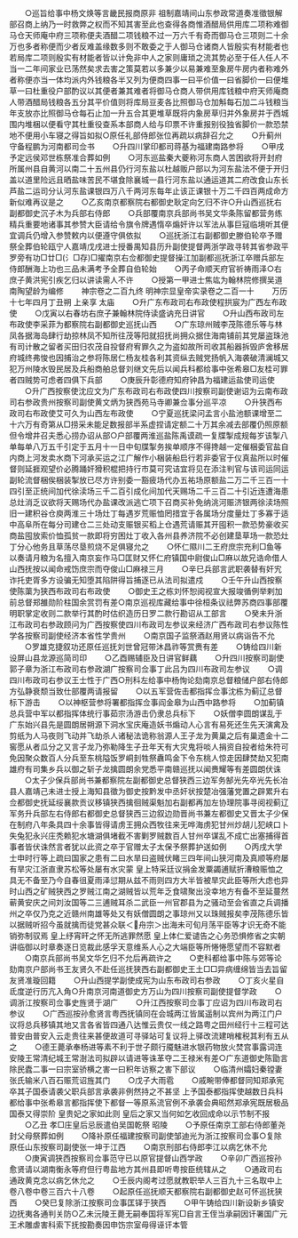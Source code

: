 <!-- { "loadSidebar": true } -->
　　○巡旨给事中杨文焕等言畿民报商原非  祖制嘉靖间山东参政常道奏准徵银解部召商上纳乃一时救弊之权而不知其害至此也查得各商惟酒醋局供用库二项称难御马仓天师庵中府三项称便夫酒醋二项钱粮不过一万六千有奇而御马仓三项则二十余万也多者称便而少者反难盖缘数多则不敢委之于人御马仓诸商人皆殷实有材能者也若局库二项则殷实有材能者皆以计免非中人之家则庸琐之流其势必至于任人任人不当一二年间家业已荡然矣求去害之策莫若以多兼少以易兼难至象房牛房内者称难外者称便亦当一体均派内外钱粮各半又列为便商四事一曰平价值一曰省脚价一曰便堆草一曰杜重役户部酌议以其便者兼其难者将御马仓商人带供用库钱粮中府天师庵商人带酒醋局钱粮各五分其平价值则将库局豆麦各比照御马仓加斛每石加二斗钱粮当年支放亦比照御马仓每石止加一升五合其更堆草既将内象房草归并外象房并于西城围内堆梱以便看守其杜重役查系本部商人给与印票不许重报别役独省脚价一款恐禁地不便用小车寝之得旨如拟○原任礼部侍郎张位再疏以病辞召允之
　　○升蓟州守备程鹏为河南都司佥书
　　○升四川掌印都司蒋基为福建南路参将
　　○甲戌予定远侯邓世栋祭准合葬如例
　　○河东巡盐秦大夔称河东商人苦困欲将开封府所属州县自黄河以南二十五州县仍行河东盐以杜越贩户部以为河东盐法不便于开归盖以道里险远且晒盐味苦民不堪食除襄城一县行河东盐以通运道其二府改食山东长芦盐二运司分认河东盐课银四万八千两河东每年止该正课银十万二千四百两成命方新似难再议是之
　　○乙亥南京都察院右都御史耿定向乞归不许○升山西巡抚右副都御史沉子木为兵部右侍郎
　　○兵部覆南京兵部尚书吴文华条陈留都营务练精兵重要地诸事其参赞大臣请给令旗令牌遇惰卒煽奸许以军法从事巨寇临境听其便宜调兵仍增入参赞敕内以便遵守俱依拟
　　○巡抚浙江右副都御史滕伯轮卒予赠祭全葬伯轮瓯宁人嘉靖戊戌进士授番禺知县历升副使提督两浙学政寻转其省参政平罗旁有功□廿□(氵□存)□擢南京右佥都御史提督操江加副都巡抚浙江卒赠兵部左侍郎酬海上功也三品未满考予全葬自伯轮始
　　○丙子命顺天府官祈祷雨泽○右庶子黄洪宪引疾乞归以讲读需人不许
　　○授第一甲进士焦竑为翰林院修撰吴道南陶望龄为编修
　　神宗卷之二百九终
明神宗显皇帝实录卷之二百一十
　　万历十七年四月丁丑朔  上亲享  太庙
　　○升广东布政司右布政使程拱宸为广西左布政使
　　○戊寅以右春坊右庶子兼翰林院侍读盛讷充日讲官
　　○升山西布政司左布政使李采菲为都察院右副都御史巡抚山西
　　○广东琼州贼李茂陈德乐等与林凤各据海岛肆行劫掠林凤不知所往茂等阳就招抚尚拥众据住海南铺前其党屡盗珠池有司计散之留者买田归农茂自投督府宥罪久之为盗如故所司收其船器拆毁庐舍移居府城终弗悛也因捕治之参将陈居仁杨友桂各利其资纵去贼党扬帆入海袭破清澜城又犯万州陵水毁民居及兵船商舶总督刘继文先后以闻兵科都给事中张希皋□友桂可罪者四贼势可虑者四俱下兵部
　　○庚辰升彰德府知府钟昌为福建运盐使司运使
　　○升广西按察使沈应文为广东布政司右布政使四川按察司副使谢诏为云南布政司右参政贵州按察司副使黄文炳为狭西苑马寺卿兼佥事分巡平凉
　　○升狭西布政司右布政使艾可久为山西左布政使
　　○宁夏巡抚梁问孟言小盐池额课增至二十六万有奇第从□捞采未能足数报部半系虚捏请定额二十万其余减去部覆仍照原额但令增井召夫悉心捞办诏从部○户部覆两淮巡盐陈禹谟疏一复牒掣成规每岁该掣八单每单八万五千引定于五月十一日中旬牒掣务挨单顺序不得搀越一定催梱委官盐自内商上河发卖水商下河承买运之江广解作小梱装船启行若非委官于仪真盐所以时催督则延捱观望价必腾踊奸猾积棍把持行市莫可究诘宜将见在添注判官与该司运同运副轮流督梱俟梱装掣放已尽方许别委一豁疲场代办五祐场原额盐二万二千三百一十四引至正统间加代徐渎场三千二百引成化间加代天赐场二千三百二十引近连遭海患总灶消乏议欲将天赐场代办盐课改派逃亡项下召商买补免纳洮河赈济银两徐渎场照旧一建积谷仓庾两淮三十场灶丁每遇岁荒赈恤罔措宜于各属场分度量灶丁多寡于适中高阜所在每分司建仓二三处动支赈银买稻上仓遇荒请赈其开囤积一款恐势豪收买商盐囤放索价恤孤贫一款即将穷困灶丁收入各州县养济院不必创建垦草场一款恐灶丁分心他务且草荡尽垦煎烧不足俱寝允之
　　○怀仁隰川二王府庶宗充利□鱼等以奏请月粮为名擅入南京妄作马□匡财又怀仁府镇国中尉俊山□麻以故兄诰命借人山西抚按以闻命戒饬庶宗而夺俊山□麻禄三月
　　○辛巳兵部言武职袭替有奸宄诈托吏胥多方设骗无知堕其陷阱得旨捕逐已从法司拟遣戍
　　○壬午升山西按察使陈蕖为狭西布政司右布政使
　　○御史王之栋刘怀恕阅视宣大报竣循例举剌加前总督郑雒勋阶柱国余赏罚有差○南京巡视库藏给事中徐桓条议祛弊苏商四事部覆明职掌定收则二款举行其酌时估织造历日罗二款行勘诏从工部言
　　○癸未升浙江布政司右参政顾问为广西按察使四川布政司左参议来经济广西布政司右参议陈性学各按察司副使经济本省性学贵州
　　○南京国子监祭酒赵用贤以病诣告不允
　　○罗雄克捷叙功还原任巡抚刘世曾冠带沐昌祚等赏赉有差
　　○铸给四川新设屏山县龙源巡简司印
　　○乙酉赐辅臣及日讲官鲜藕
　　○升四川按察司副使郭子章为浙江布政司右参政湖广按察司佥事丁此吕为四川布政司左参议
　　○调四川布政司右参议王士性于广西○刑科左给事中杨恂论劾南京总督粮储户部右侍郎方弘静衰颓当致仕部覆两请报留
　　○以五军营佐击都指挥佥事沈栋为蓟辽总督标下游击
　　○以神枢营参将署都指挥佥事阎金皋为山西中路参将
　　○加蓟镇总兵营中军以都指挥体统行事茹宗汤游击仍隶总兵标下
　　○妖僧李圆朗谋乱于广东始兴县先是圆朗居朔源下洞水宝庆庵造妖书煽动人心言有易死还生先天演禽及剪纸为人马夜则飞动并飞劫杀人诸秘法诡称翁源人王子龙为黄巢之后有巢遗金十二窖愿从者瓜分之又言子龙乃弥勒降生子丑年天有大灾鬼将啖人捐资自投者给朱符可免因聚众数百人分兵至东桃隘饭罗峒刲牲祭纛鸣金下令东桃人惊走因肆焚劫又犯南雄府有司集乡兵以御之斩子龙擒圆朗余党悉平南赣巡抚以闻赉耀等有差圆朗伏诛
　　○太子少保兵部尚书兼都察院左副都御史总督狭西三边军务郜光先卒光先长冶县人嘉靖己未进士授上海知县徵为御史按黔发中丞奸状按楚冶强藩党置之辟累升右佥都御史抚延绥襄款贡议移镇狭西擒徊贼渠魁加右副都再加左协理院事寻阅视蓟辽军务升兵部左右侍郎右都御史总督狭西三边叙边勋晋尚书兼左都御史又晋太子少保在制府八年条具四十余事皆得请虏王拥众西牧往来无哗海虏犯甘州炒胡儿犯峡口卜失兔犯永兴庄秃赖犯水塘湖俱堵截不害剿罗贼数百人甘州卒谋乱不成亡出塞捕得首事者皆伏诛然言者犹以此资之卒于官赠太子太保予祭葬护送如例
　　○丙戌大学士申时行等上疏曰国家之患有二曰水旱曰盗贼伏睹三四年间山狭河南及真顺等府屡有旱灾江浙直隶苏松等处屡有水灾蒙  皇上特采廷议捐金发粟蠲逋赋折漕粮赈恤之具无不备至乃今自春徂夏雨泽愆期从兹不雨则四方大半皆被旱灾此臣等所大虑也异时山西之矿贼狭西之罗贼江南之湖贼皆以荒年乏食啸聚出没幸地方有备不至延蔓然蕲黄安庆之间刘汝国等二三逋贼耳杀二武臣一州官郡县为之骚动至会省直之兵调播州之卒仅乃克之近赣州南雄等处又有妖僧圆朗之事琼州又以珠贼报矣李茂陈德乐皆以据贼听招今虽就擒而徒党甚众联＜舟宗＞出海未可旬月荡平臣等才识无奇不能销弥制驭焉  皇上纾宵旰之怀无所逃罪然愿  皇上体仁爱谴告之心务恐惧修省之实朝讲临御以时章奏逐日览裁此感孚天意维系人心之大端臣等所惓惓愿望而不容默者
　　○南京兵部尚书吴文华乞归不允后再疏许之
　　○吏科都给事中陈与郊等论劾南京户部尚书王友贤久不赴任巡抚狭西右副都御史王土□□异病缠绵皆当去旨留友贤准璇回籍
　　○升山西提学副使成宪为山东布政司右参政
　　○丁亥火星自氐度逆行历亢入角○升南京河南道御史方万山为四川按察司副使提督学政
　　○调浙江按察司佥事史旌贤于湖广
　　○升江西按察司佥事丁应诏为四川布政司右参议
　　○广西巡按孙愈贤言粤西抚镇同在会城两江皆属遥制以宾州为两江门户议将总兵移镇其地又言各省皆四通八达惟云贵仅一线之路粤之田州经行十三程可达普安由普安入云走贵往来甚便故道可寻驿站可复议将上驿改流建哨榷税其利有五从之
　　○德王薨承奉杨进等素不利于世子颇行魇魅进水银药物放火焚宫事露词连安陵王常清纪城王常澍法司拟辟以请进等诛革夺二王禄米有差○广东道御史陈勖言除民蠹二事一曰宗室骄横之害一曰积年访察之害下部议
　　○临清州孀妇秦镗妻张氏输米八百石赈荒诏旌其门
　　○戊子大雨雹
　　○戚畹带俸都督同知郑承宪卒其子国泰请袭父职兵部言承袭非例然持之不甚坚  上予国泰都指挥使越数日兵科都给事中张希皋言都指挥使下都督一等原系流官例不承袭会典昭然郑承宪既居极品国泰又得崇阶  皇贵妃之家如此则  皇后之家又当何如乞收回成命以示节制不报
　　○乙丑  孝□庄皇后忌辰遣伯吴国乾祭  昭陵
　　○予原任南京工部右侍郎董尧封父母祭葬如例
　　○降补原任福建按察司副使邹迪光为浙江按察司佥事○复除原任山东按察司副使张一坤于江西
　　○南京刑部右侍郎李江以病乞休不允
　　○庚寅调狭西按察司佥事范守已以原官提督山西学政
　　○辛卯广西巡按孙愈贤请以湖南衡永等府但行粤盐地方其州县即听粤按臣统辖从之
　　○通政司右通政黄克念以病乞休允之
　　○壬辰内阁考过愿就教职举人三百九十三名取中上卷八卷中卷三百六十八卷
　　○起原任巡抚顺天都察院右副都御史赵可怀巡抚狭西
　　○癸巳复除浙江按察司佥事匡铎于狭西
　　○甲午铸给四川新设新乡镇安边抚夷各通判关防○乙未沅陵王薨无嗣奉国将军宪□自言王侄当承嗣因讦署国广元王术雕虐害科索下抚按勘奏因申饬宗室毋得诬讦本管
